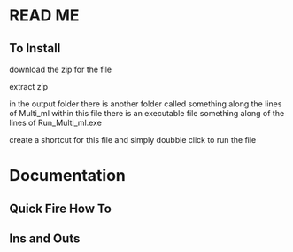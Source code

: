 # READ ME

## To Install
download the zip for the file

extract zip

in the output folder there is another folder called something along the lines of Multi_ml
within this file there is an executable file something along of the lines of Run_Multi_ml.exe

create a shortcut for this file and simply doubble click to run the file

# Documentation

## Quick Fire How To

## Ins and Outs
